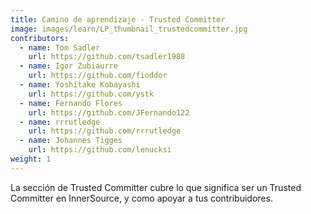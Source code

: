 ```yaml
---
title: Camino de aprendizaje - Trusted Committer
image: images/learn/LP_thumbnail_trustedcommitter.jpg
contributors:
  - name: Tom Sadler
    url: https://github.com/tsadler1988
  - name: Igor Zubiaurre
    url: https://github.com/fioddor
  - name: Yoshitake Kobayashi
    url: https://github.com/ystk
  - name: Fernando Flores
    url: https://github.com/JFernando122
  - name: rrrutledge
    url: https://github.com/rrrutledge
  - name: Johannes Tigges
    url: https://github.com/lenucksi
weight: 1
---
```



La sección de Trusted Committer cubre lo que significa ser un Trusted Committer en InnerSource, y como apoyar a tus contribuidores.
<!--- This file autogenerated from https://github.com/InnerSourceCommons/InnerSourceLearningPath/blob/main/scripts -->